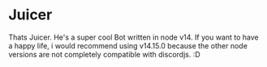# Juicer

Thats Juicer. He's a super cool Bot written in node v14. If you want to have a happy life, i would recommend using v14.15.0 because the other node versions are not completely compatible with discordjs. :D

